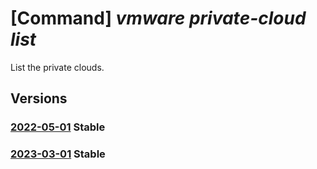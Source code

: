 # [Command] _vmware private-cloud list_

List the private clouds.

## Versions

### [2022-05-01](/Resources/mgmt-plane/L3N1YnNjcmlwdGlvbnMve30vcHJvdmlkZXJzL21pY3Jvc29mdC5hdnMvcHJpdmF0ZWNsb3Vkcw==/2022-05-01.xml) **Stable**

<!-- mgmt-plane /subscriptions/{}/providers/microsoft.avs/privateclouds 2022-05-01 -->
<!-- mgmt-plane /subscriptions/{}/resourcegroups/{}/providers/microsoft.avs/privateclouds 2022-05-01 -->

### [2023-03-01](/Resources/mgmt-plane/L3N1YnNjcmlwdGlvbnMve30vcHJvdmlkZXJzL21pY3Jvc29mdC5hdnMvcHJpdmF0ZWNsb3Vkcw==/2023-03-01.xml) **Stable**

<!-- mgmt-plane /subscriptions/{}/providers/microsoft.avs/privateclouds 2023-03-01 -->
<!-- mgmt-plane /subscriptions/{}/resourcegroups/{}/providers/microsoft.avs/privateclouds 2023-03-01 -->
